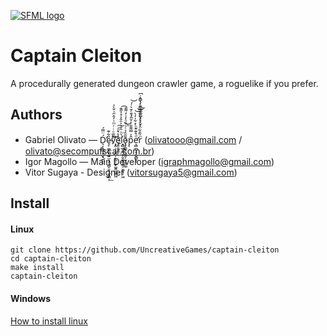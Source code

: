 [![SFML logo](https://www.sfml-dev.org/images/logo.png)](https://www.sfml-dev.org)
# Captain Cleiton
A procedurally generated dungeon crawler game, a roguelike if you prefer.
## Authors
  - Gabriel Olivato — D͉͕̭̳̖͓̮͉͍̤́̈̿́̕ͅȩ̜͚̝̲̝̰͍̫͎͔̰͇̠̬̩̮̞̳̣̋͋͊͟v͌̅ͦͥͬͫ͑̓̂̋͗̌̀ͯ҉̧̛̭̣̦̣̯̺̦͔̼̹̱̙͚̭̼̰̻͖͝e̡͍̯̥̼͐̔ͧͩ͠ͅl̀ͪ̑̆̉͐̑̂͐̊͐̋͊͡҉͉̻̲̱̯̲͔̗̬͈̟̗͚̦̮̰͉̜͖o̷̧̡͇̦̖͚͈̗̫̘̱̼͚̎̑̏̉ͨͦ̏ͦ̓͗̒͌̎͜ͅp̨̂͐̿͌͋ͯ̌̈́ͮͤ̆͛͑͏͈̦̫́͝e̛͕̻̪̜͓͔̮̻̬̩ͩ̊͊̋ͪ̽͋̇̒̀͝͝͞ͅrͪ̃̄͋͗̍ͣͤ̔̊̾͆ͥ̓ͮͬͬ͆͏͏̭̻͉̜̱̻͓͚̲̤̺͓͔̩̬̣̤ (olivatooo@gmail.com / olivato@secompufscar.com.br)
  - Igor Magollo — Main Developer (igraphmagollo@gmail.com)
  - Vitor Sugaya - Designer (vitorsugaya5@gmail.com)

## Install
#### Linux
```
git clone https://github.com/UncreativeGames/captain-cleiton
cd captain-cleiton
make install
captain-cleiton
```
#### Windows
[How to install linux](https://www.linux.com/learn/how-install-and-try-linux-absolutely-easiest-and-safest-way)
